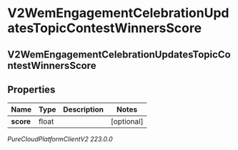 # V2WemEngagementCelebrationUpdatesTopicContestWinnersScore

## V2WemEngagementCelebrationUpdatesTopicContestWinnersScore

## Properties

|Name | Type | Description | Notes|
|------------ | ------------- | ------------- | -------------|
| **score** | float |  | [optional] |



_PureCloudPlatformClientV2 223.0.0_
